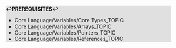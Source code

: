 <div style="margin:2em; background-color: #e0e0e0;">

<strong>↩PREREQUISITES↩</strong>

 * Core Language/Variables/Core Types_TOPIC
 * Core Language/Variables/Arrays_TOPIC
 * Core Language/Variables/Pointers_TOPIC
 * Core Language/Variables/References_TOPIC

</div>

